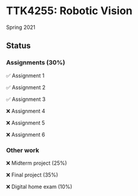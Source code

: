 # TTK4255: Robotic Vision
Spring 2021

## Status

### Assignments (30%)
:white_check_mark:  Assignment 1

:white_check_mark:  Assignment 2

:white_check_mark:  Assignment 3

:x:  Assignment 4

:x:  Assignment 5

:x:  Assignment 6

### Other work

:x:  Midterm project (25%)

:x:  Final project (35%)

:x:  Digital home exam (10%)
